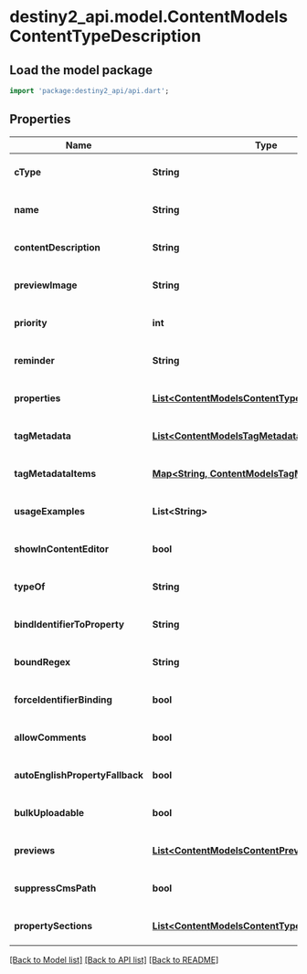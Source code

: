 # destiny2_api.model.ContentModelsContentTypeDescription

## Load the model package
```dart
import 'package:destiny2_api/api.dart';
```

## Properties
Name | Type | Description | Notes
------------ | ------------- | ------------- | -------------
**cType** | **String** |  | [optional] [default to null]
**name** | **String** |  | [optional] [default to null]
**contentDescription** | **String** |  | [optional] [default to null]
**previewImage** | **String** |  | [optional] [default to null]
**priority** | **int** |  | [optional] [default to null]
**reminder** | **String** |  | [optional] [default to null]
**properties** | [**List&lt;ContentModelsContentTypeProperty&gt;**](ContentModelsContentTypeProperty.md) |  | [optional] [default to []]
**tagMetadata** | [**List&lt;ContentModelsTagMetadataDefinition&gt;**](ContentModelsTagMetadataDefinition.md) |  | [optional] [default to []]
**tagMetadataItems** | [**Map&lt;String, ContentModelsTagMetadataItem&gt;**](ContentModelsTagMetadataItem.md) |  | [optional] [default to {}]
**usageExamples** | **List&lt;String&gt;** |  | [optional] [default to []]
**showInContentEditor** | **bool** |  | [optional] [default to null]
**typeOf** | **String** |  | [optional] [default to null]
**bindIdentifierToProperty** | **String** |  | [optional] [default to null]
**boundRegex** | **String** |  | [optional] [default to null]
**forceIdentifierBinding** | **bool** |  | [optional] [default to null]
**allowComments** | **bool** |  | [optional] [default to null]
**autoEnglishPropertyFallback** | **bool** |  | [optional] [default to null]
**bulkUploadable** | **bool** |  | [optional] [default to null]
**previews** | [**List&lt;ContentModelsContentPreview&gt;**](ContentModelsContentPreview.md) |  | [optional] [default to []]
**suppressCmsPath** | **bool** |  | [optional] [default to null]
**propertySections** | [**List&lt;ContentModelsContentTypePropertySection&gt;**](ContentModelsContentTypePropertySection.md) |  | [optional] [default to []]

[[Back to Model list]](../README.md#documentation-for-models) [[Back to API list]](../README.md#documentation-for-api-endpoints) [[Back to README]](../README.md)


